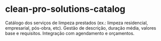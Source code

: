 # clean-pro-solutions-catalog
Catálogo dos serviços de limpeza prestados (ex.: limpeza residencial, empresarial, pós-obra, etc).  Gestão de descrição, duração média, valores base e requisitos.  Integração com agendamento e orçamentos.
